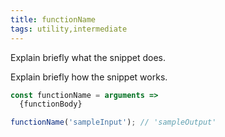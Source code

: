 ```yaml
---
title: functionName
tags: utility,intermediate
---
```


Explain briefly what the snippet does.

Explain briefly how the snippet works.

```js
const functionName = arguments =>
  {functionBody}
```

```js
functionName('sampleInput'); // 'sampleOutput'
```
